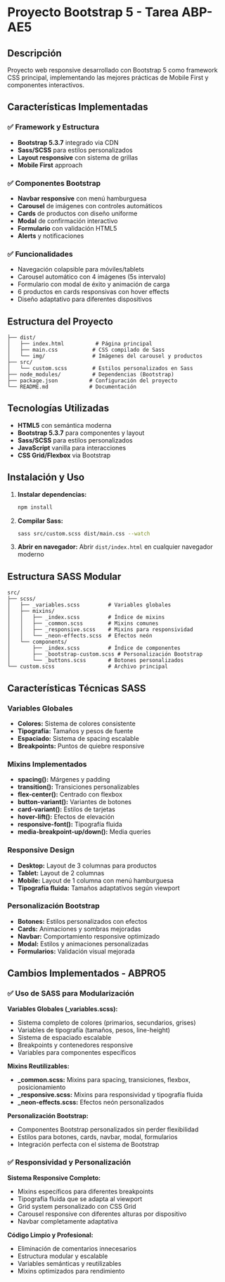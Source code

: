 # Proyecto Bootstrap 5 - Tarea ABP-AE5

## Descripción

Proyecto web responsive desarrollado con Bootstrap 5 como framework CSS principal, implementando las mejores prácticas de Mobile First y componentes interactivos.

## Características Implementadas

### ✅ Framework y Estructura

- **Bootstrap 5.3.7** integrado via CDN
- **Sass/SCSS** para estilos personalizados
- **Layout responsive** con sistema de grillas
- **Mobile First** approach

### ✅ Componentes Bootstrap

- **Navbar responsive** con menú hamburguesa
- **Carousel** de imágenes con controles automáticos
- **Cards** de productos con diseño uniforme
- **Modal** de confirmación interactivo
- **Formulario** con validación HTML5
- **Alerts** y notificaciones

### ✅ Funcionalidades

- Navegación colapsible para móviles/tablets
- Carousel automático con 4 imágenes (5s intervalo)
- Formulario con modal de éxito y animación de carga
- 6 productos en cards responsivas con hover effects
- Diseño adaptativo para diferentes dispositivos

## Estructura del Proyecto

```
├── dist/
│   ├── index.html          # Página principal
│   ├── main.css           # CSS compilado de Sass
│   └── img/               # Imágenes del carousel y productos
├── src/
│   └── custom.scss        # Estilos personalizados en Sass
├── node_modules/          # Dependencias (Bootstrap)
├── package.json          # Configuración del proyecto
└── README.md             # Documentación
```

## Tecnologías Utilizadas

- **HTML5** con semántica moderna
- **Bootstrap 5.3.7** para componentes y layout
- **Sass/SCSS** para estilos personalizados
- **JavaScript** vanilla para interacciones
- **CSS Grid/Flexbox** via Bootstrap

## Instalación y Uso

1. **Instalar dependencias:**

   ```bash
   npm install
   ```

2. **Compilar Sass:**

   ```bash
   sass src/custom.scss dist/main.css --watch
   ```

3. **Abrir en navegador:**
   Abrir `dist/index.html` en cualquier navegador moderno

## Estructura SASS Modular

```
src/
├── scss/
│   ├── _variables.scss         # Variables globales
│   ├── mixins/
│   │   ├── _index.scss         # Índice de mixins
│   │   ├── _common.scss        # Mixins comunes
│   │   ├── _responsive.scss    # Mixins para responsividad
│   │   └── _neon-effects.scss  # Efectos neón
│   └── components/
│       ├── _index.scss         # Índice de componentes
│       ├── _bootstrap-custom.scss # Personalización Bootstrap
│       └── _buttons.scss       # Botones personalizados
└── custom.scss                 # Archivo principal
```

## Características Técnicas SASS

### Variables Globales

- **Colores:** Sistema de colores consistente
- **Tipografía:** Tamaños y pesos de fuente
- **Espaciado:** Sistema de spacing escalable
- **Breakpoints:** Puntos de quiebre responsive

### Mixins Implementados

- **spacing():** Márgenes y padding
- **transition():** Transiciones personalizables
- **flex-center():** Centrado con flexbox
- **button-variant():** Variantes de botones
- **card-variant():** Estilos de tarjetas
- **hover-lift():** Efectos de elevación
- **responsive-font():** Tipografía fluida
- **media-breakpoint-up/down():** Media queries

### Responsive Design

- **Desktop:** Layout de 3 columnas para productos
- **Tablet:** Layout de 2 columnas
- **Mobile:** Layout de 1 columna con menú hamburguesa
- **Tipografía fluida:** Tamaños adaptativos según viewport

### Personalización Bootstrap

- **Botones:** Estilos personalizados con efectos
- **Cards:** Animaciones y sombras mejoradas
- **Navbar:** Comportamiento responsive optimizado
- **Modal:** Estilos y animaciones personalizadas
- **Formularios:** Validación visual mejorada

## Cambios Implementados - ABPRO5

### ✅ Uso de SASS para Modularización

**Variables Globales (\_variables.scss):**

- Sistema completo de colores (primarios, secundarios, grises)
- Variables de tipografía (tamaños, pesos, line-height)
- Sistema de espaciado escalable
- Breakpoints y contenedores responsive
- Variables para componentes específicos

**Mixins Reutilizables:**

- **\_common.scss:** Mixins para spacing, transiciones, flexbox, posicionamiento
- **\_responsive.scss:** Mixins para responsividad y tipografía fluida
- **\_neon-effects.scss:** Efectos neón personalizados

**Personalización Bootstrap:**

- Componentes Bootstrap personalizados sin perder flexibilidad
- Estilos para botones, cards, navbar, modal, formularios
- Integración perfecta con el sistema de Bootstrap

### ✅ Responsividad y Personalización

**Sistema Responsive Completo:**

- Mixins específicos para diferentes breakpoints
- Tipografía fluida que se adapta al viewport
- Grid system personalizado con CSS Grid
- Carousel responsive con diferentes alturas por dispositivo
- Navbar completamente adaptativa

**Código Limpio y Profesional:**

- Eliminación de comentarios innecesarios
- Estructura modular y escalable
- Variables semánticas y reutilizables
- Mixins optimizados para rendimiento
